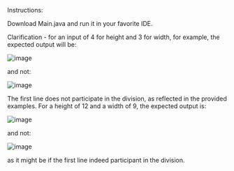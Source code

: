 Instructions:

Download Main.java and run it in your favorite IDE.

Clarification - for an input of 4 for height and 3 for width,
for example,
the expected output will be: 

![image](https://github.com/SaraOsdi/Home-assignment-Hadasim/assets/144591438/d00cd14b-a120-4ff0-a7ea-dc184831e9d6)

and  not:

![image](https://github.com/SaraOsdi/Home-assignment-Hadasim/assets/144591438/804fe2ce-5a82-4af8-8014-d446400c314c)

The first line does not participate in the division,
as reflected in the provided examples.
For a height of 12 and a width of 9, 
the expected output is:

![image](https://github.com/SaraOsdi/Home-assignment-Hadasim/assets/144591438/1a40f2b9-d0d8-4ac8-8e83-728d0e44a65e)

and not:

![image](https://github.com/SaraOsdi/Home-assignment-Hadasim/assets/144591438/267c6bbb-3045-4939-95cb-6238f3a7f3a7)

as it might be if the first line indeed participant in the division.
